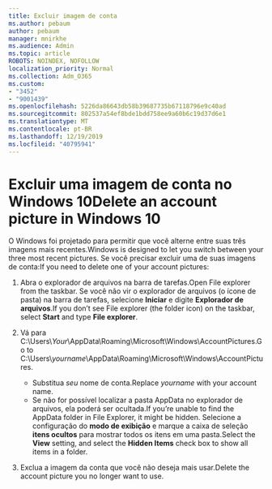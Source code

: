 ```yaml
---
title: Excluir imagem de conta
ms.author: pebaum
author: pebaum
manager: mnirkhe
ms.audience: Admin
ms.topic: article
ROBOTS: NOINDEX, NOFOLLOW
localization_priority: Normal
ms.collection: Adm_O365
ms.custom:
- "3452"
- "9001439"
ms.openlocfilehash: 5226da86643db58b39687735b67118796e9c40ad
ms.sourcegitcommit: 802537a54ef8bde1bdd758ee9a60b6c19d37d6e1
ms.translationtype: MT
ms.contentlocale: pt-BR
ms.lasthandoff: 12/19/2019
ms.locfileid: "40795941"
---
```

# <a name="delete-an-account-picture-in-windows-10"></a><span data-ttu-id="78d26-102">Excluir uma imagem de conta no Windows 10</span><span class="sxs-lookup"><span data-stu-id="78d26-102">Delete an account picture in Windows 10</span></span>

<span data-ttu-id="78d26-103">O Windows foi projetado para permitir que você alterne entre suas três imagens mais recentes.</span><span class="sxs-lookup"><span data-stu-id="78d26-103">Windows is designed to let you switch between your three most recent pictures.</span></span> <span data-ttu-id="78d26-104">Se você precisar excluir uma de suas imagens de conta:</span><span class="sxs-lookup"><span data-stu-id="78d26-104">If you need to delete one of your account pictures:</span></span>

1. <span data-ttu-id="78d26-105">Abra o explorador de arquivos na barra de tarefas.</span><span class="sxs-lookup"><span data-stu-id="78d26-105">Open File explorer from the taskbar.</span></span> <span data-ttu-id="78d26-106">Se você não vir o explorador de arquivos (o ícone de pasta) na barra de tarefas, selecione **Iniciar** e digite **Explorador de arquivos**.</span><span class="sxs-lookup"><span data-stu-id="78d26-106">If you don’t see File explorer (the folder icon) on the taskbar, select **Start** and type **File explorer**.</span></span>

2. <span data-ttu-id="78d26-107">Vá para C:\Users\\*Your*\AppData\Roaming\Microsoft\Windows\AccountPictures.</span><span class="sxs-lookup"><span data-stu-id="78d26-107">Go to C:\Users\\*yourname*\AppData\Roaming\Microsoft\Windows\AccountPictures.</span></span> 
    - <span data-ttu-id="78d26-108">Substitua *seu* nome de conta.</span><span class="sxs-lookup"><span data-stu-id="78d26-108">Replace *yourname* with your account name.</span></span>
    - <span data-ttu-id="78d26-109">Se não for possível localizar a pasta AppData no explorador de arquivos, ela poderá ser ocultada.</span><span class="sxs-lookup"><span data-stu-id="78d26-109">If you’re unable to find the AppData folder in File Explorer, it might be hidden.</span></span> <span data-ttu-id="78d26-110">Selecione a configuração do **modo de exibição** e marque a caixa de seleção **itens ocultos** para mostrar todos os itens em uma pasta.</span><span class="sxs-lookup"><span data-stu-id="78d26-110">Select the **View** setting, and select the **Hidden Items** check box to show all items in a folder.</span></span>

3. <span data-ttu-id="78d26-111">Exclua a imagem da conta que você não deseja mais usar.</span><span class="sxs-lookup"><span data-stu-id="78d26-111">Delete the account picture you no longer want to use.</span></span>
 
 